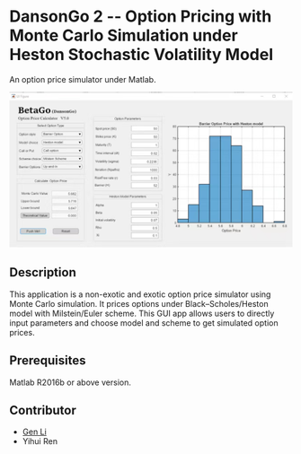 # DansonGo 2 -- Option Pricing with Monte Carlo Simulation under Heston Stochastic Volatility Model
An option price simulator under Matlab.

![screenshot](screenshot.jpeg)



## Description

This application is a non-exotic and exotic option price simulator using Monte Carlo simulation. It prices options under Black–Scholes/Heston model with Milstein/Euler scheme. This GUI app allows users to directly input parameters and choose model and scheme to get simulated option prices.



## Prerequisites

Matlab R2016b or above version.



## Contributor

* [Gen Li](https://www.gen-li.com)
* Yihui Ren

